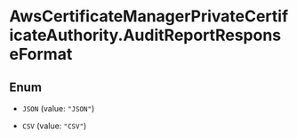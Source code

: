# AwsCertificateManagerPrivateCertificateAuthority.AuditReportResponseFormat

## Enum


* `JSON` (value: `"JSON"`)

* `CSV` (value: `"CSV"`)


